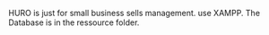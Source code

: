 HURO is just for small business sells management.
use XAMPP.
The Database is in the ressource folder.
